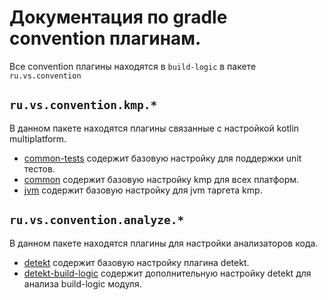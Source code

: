 # Документация по gradle convention плагинам.

Все convention плагины находятся в `build-logic` в пакете `ru.vs.convention`

## `ru.vs.convention.kmp.*`

В данном пакете находятся плагины связанные с настройкой kotlin multiplatform.

* [common-tests](../../build-logic/src/main/kotlin/ru/vs/convention/kmp/common-tests.gradle.kts) содержит базовую
  настройку для поддержки unit тестов.
* [common](../../build-logic/src/main/kotlin/ru/vs/convention/kmp/common.gradle.kts)  содержит базовую настройку kmp для
  всех платформ.
* [jvm](../../build-logic/src/main/kotlin/ru/vs/convention/kmp/jvm.gradle.kts) содержит базовую настройку для jvm
  таргета kmp.

## `ru.vs.convention.analyze.*`

В данном пакете находятся плагины для настройки анализаторов кода.

* [detekt](../../build-logic/src/main/kotlin/ru/vs/convention/analyze/detekt.gradle.kts) содержит базовую настройку
  плагина detekt.
* [detekt-build-logic](../../build-logic/src/main/kotlin/ru/vs/convention/analyze/detekt-build-logic.gradle.kts)
  содержит дополнительную настройку detekt для анализа build-logic модуля.
